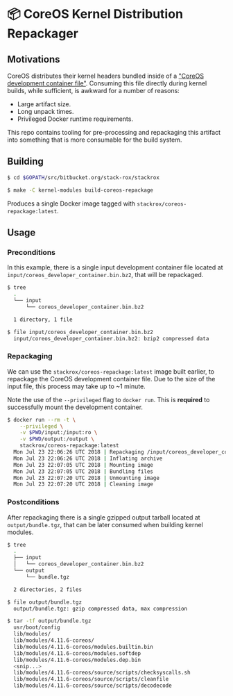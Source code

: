 # 📦 CoreOS Kernel Distribution Repackager

## Motivations

CoreOS distributes their kernel headers bundled inside of a ["CoreOS development container file"](https://coreos.com/os/docs/latest/kernel-modules.html#prepare-a-coreos-container-linux-development-container). Consuming this file directly during kernel builds, while sufficient, is awkward for a number of reasons:

- Large artifact size.
- Long unpack times.
- Privileged Docker runtime requirements.

This repo contains tooling for pre-processing and repackaging this artifact into something that is more consumable for the build system.

## Building

```bash
$ cd $GOPATH/src/bitbucket.org/stack-rox/stackrox

$ make -C kernel-modules build-coreos-repackage
```

Produces a single Docker image tagged with `stackrox/coreos-repackage:latest`.

## Usage

### Preconditions

In this example, there is a single input development container file located at `input/coreos_developer_container.bin.bz2`, that will be repackaged.

```bash
$ tree
  .
  └── input
      └── coreos_developer_container.bin.bz2

  1 directory, 1 file

$ file input/coreos_developer_container.bin.bz2 
  input/coreos_developer_container.bin.bz2: bzip2 compressed data
```

### Repackaging

We can use the `stackrox/coreos-repackage:latest` image built earlier, to repackage the CoreOS development container file. Due to the size of the input file, this process may take up to ~1 minute.

Note the use of the `--privileged` flag to `docker run`. This is **required** to successfully mount the development container.

```bash
$ docker run --rm -t \
    --privileged \
    -v $PWD/input:/input:ro \
    -v $PWD/output:/output \
    stackrox/coreos-repackage:latest
  Mon Jul 23 22:06:26 UTC 2018 | Repackaging /input/coreos_developer_container.bin.bz2 into /output/bundle.tgz.
  Mon Jul 23 22:06:26 UTC 2018 | Inflating archive
  Mon Jul 23 22:07:05 UTC 2018 | Mounting image
  Mon Jul 23 22:07:05 UTC 2018 | Bundling files
  Mon Jul 23 22:07:20 UTC 2018 | Unmounting image
  Mon Jul 23 22:07:20 UTC 2018 | Cleaning image
```

### Postconditions

After repackaging there is a single gzipped output tarball located at `output/bundle.tgz`, that can be later consumed when building kernel modules.

```bash
$ tree
  .
  ├── input
  │   └── coreos_developer_container.bin.bz2
  └── output
      └── bundle.tgz

  2 directories, 2 files

$ file output/bundle.tgz 
  output/bundle.tgz: gzip compressed data, max compression

$ tar -tf output/bundle.tgz
  usr/boot/config
  lib/modules/
  lib/modules/4.11.6-coreos/
  lib/modules/4.11.6-coreos/modules.builtin.bin
  lib/modules/4.11.6-coreos/modules.softdep
  lib/modules/4.11.6-coreos/modules.dep.bin
  <snip...>
  lib/modules/4.11.6-coreos/source/scripts/checksyscalls.sh
  lib/modules/4.11.6-coreos/source/scripts/cleanfile
  lib/modules/4.11.6-coreos/source/scripts/decodecode
```
